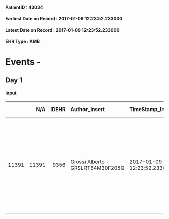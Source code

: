 
#### PatientID : 43034
#### Earliest Date on Record : 2017-01-09 12:23:52.233000
#### Latest Date on Record : 2017-01-09 12:23:52.233000
#### EHR Type : AMB

# Events - 

## Day 1

#### input
|       |    N/A |   IDEHR | Author_Insert                     | TimeStamp_Insert           | EHRType   |   PatientID |   IDDigitalSignDocument | persone_vicine   |   Unnamed: 0_x.1 |   IDANAMNESI_SOCIALE | Patient   | FamigliaAltro   | Paziente_T   | FamigliaAltro_T   |   Non_Rilevabile_x.1 | Note_Non_Rilevabile_x.1   | opt_Problemi   | Note_I                                                                                                               | chk_contr_sintomi   | opt_paziente_a   | opt_famiglia_a   | opt_adeguatezza   | ds_note_ad                                                                    | opt_paziente_solo   | opt_presente_assente   | Presenza_minori   | Caregiver_principale   | opt_capacita     | ds_familiari_coinv    | opt_necessario   | opt_presente   | opt_risorse_ec   | ds_note_prio                                                                                                                                                   | opt_paziente_ad   | opt_caregiver_ad   | opt_inv_civile   | Needs               | Domestic partnership   | Fragility                    |
|------:|-------:|--------:|:----------------------------------|:---------------------------|:----------|------------:|------------------------:|:-----------------|-----------------:|---------------------:|:----------|:----------------|:-------------|:------------------|---------------------:|:--------------------------|:---------------|:---------------------------------------------------------------------------------------------------------------------|:--------------------|:-----------------|:-----------------|:------------------|:------------------------------------------------------------------------------|:--------------------|:-----------------------|:------------------|:-----------------------|:-----------------|:----------------------|:-----------------|:---------------|:-----------------|:---------------------------------------------------------------------------------------------------------------------------------------------------------------|:------------------|:-------------------|:-----------------|:--------------------|:-----------------------|:-----------------------------|
| 11391 |  11391 |    9356 | Grossi Alberto - GRSLRT64M30F205Q | 2017-01-09 12:23:52.233000 | AMB       |       43034 |                  608406 | N/A              |             4956 |                 3223 | No#0      | Si#1            | No#0         | Si#1              |                    0 | NR                        | Si#1           | La paziente affetta da distrofia muscolare in sindrome di Steinert non √® stata informata della diagnosi oncologica. | controllo sintomi#0 | Congruenti#1     | Congruenti#1     | Da valutare#2     | Vive con il marito che lavora in Comune, una sorella collabora all'assistenza | No#0                | Presente#1             | No#0              | sorella Debora         | Incrementabile#1 | marito Nicola Aurelio | Si#1             | No#0           | Da valutare#2    | La sorella e il marito sembra orientati rispetto ad un percorso di CP, disponibili a valutare un rientro al domicilio in caso di stabilit√† del quadro clinico | Parziale#1        | Totale#2           | Si#1             | Clinici#0;Sociali#1 | Coniuge/Convivente#0   | sovraccarico assistenziale#4 |


